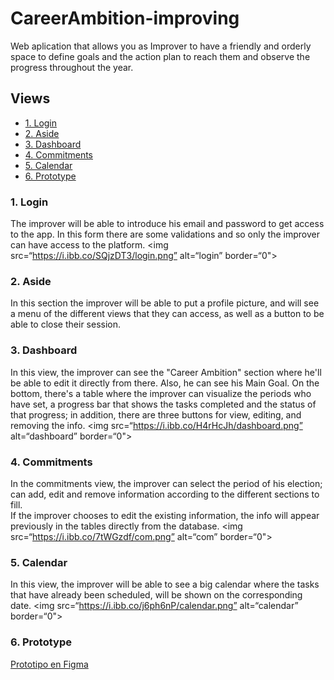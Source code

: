 # CareerAmbition-improving
Web aplication that allows you as Improver to have a friendly and orderly space to define goals and the action plan to reach them and observe the progress throughout the year.

## Views

* [1. Login](#1-login)
* [2. Aside](#2-aside)
* [3. Dashboard](#3-dashboard)
* [4. Commitments](#4-commitments)
* [5. Calendar](#5-calendar)
* [6. Prototype](#6-prototype)

### 1. Login
The improver will be able to introduce his email and password to get access to the app. In this form there are some validations and so only the improver can have access to the platform.
<img src=“https://i.ibb.co/SQjzDT3/login.png” alt=“login” border=“0">

### 2. Aside
In this section the improver will be able to put a profile picture, and will see a menu of the different views that they can access, as well as a button to be able to close their session.

### 3. Dashboard
In this view, the improver can see the "Career Ambition" section where he'll be able to edit it directly from there. Also, he can see his Main Goal.
On the bottom, there's a table where the improver can visualize the periods who have set, a progress bar that shows the tasks completed and the status of that progress; in addition, there are three buttons for view, editing, and removing the info.
<img src=“https://i.ibb.co/H4rHcJh/dashboard.png” alt=“dashboard” border=“0">

### 4. Commitments
In the commitments view, the improver can select the period of his election; can add, edit and remove information according to the different sections to fill.   
If the improver chooses to edit the existing information, the info will appear previously in the tables directly from the database. 
<img src=“https://i.ibb.co/7tWGzdf/com.png” alt=“com” border=“0">
                                                                
### 5. Calendar
In this view, the improver will be able to see a big calendar where the tasks that have already been scheduled, will be shown on the corresponding date. 
<img src=“https://i.ibb.co/j6ph6nP/calendar.png” alt=“calendar” border=“0">

### 6. Prototype 
[Prototipo en Figma](https://www.figma.com/file/3DpWSbAB9s8q8aAtORRJGm/Codeven?node-id=176%3A2)
